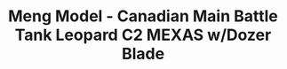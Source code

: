 ---
layout: product
title: "Meng Model - Canadian Main Battle Tank Leopard C2 MEXAS w/Dozer Blade"
price: "6500" 
desc: "N/A"
img_path: "/assets/img/MM-TS-041.webp"
brand: "N/A"
available: false
special_offer: false
new: false
soon: false
cat: "010000"
subcat: "011000"
subsubcat: "0N/A"
sifra: "MM-TS-041"
popular: false
spec: false
---